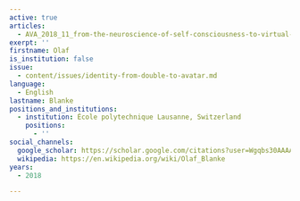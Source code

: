 ```yaml
---
active: true
articles:
  - AVA_2018_11_from-the-neuroscience-of-self-consciousness-to-virtual-reality
exerpt: ''
firstname: Olaf
is_institution: false
issue:
  - content/issues/identity-from-double-to-avatar.md
language:
  - English
lastname: Blanke
positions_and_institutions:
  - institution: École polytechnique Lausanne, Switzerland
    positions:
      - ''
social_channels:
  google_scholar: https://scholar.google.com/citations?user=Wgqbs30AAAAJ&hl=en
  wikipedia: https://en.wikipedia.org/wiki/Olaf_Blanke
years:
  - 2018

---
```

